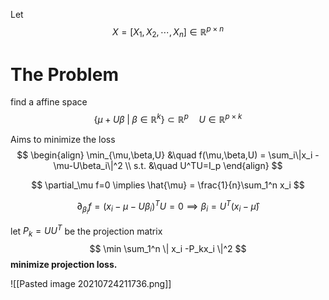 Let 
$$
   X = [X_1,X_2, \cdots ,X_n] \in \mathbb{R}^{p×n}
$$

# The Problem

find a affine space 
$$
	\{ \mu + U\beta \; | \; \beta \in \mathbb{R}^k \}\subset \mathbb{R}^p \quad U\in \mathbb{R}^{p \times k}
$$

Aims to minimize the loss
$$
\begin{align}
	\min_{\mu,\beta,U} &\quad f(\mu,\beta,U) = \sum_i\|x_i -\mu-U\beta_i\|^2 \\
	s.t. &\quad U^TU=I_p
\end{align}
$$

$$
	\partial_\mu f=0 \implies \hat{\mu} = \frac{1}{n}\sum_1^n x_i
$$

$$
\partial_{\beta_i}f =  (x_i -\mu-U\beta_i)^TU=0 \implies \beta_i=U^T(x_i -\hat{\mu})
$$

let $P_k = UU^T$ be the projection matrix
$$
	\min \sum_1^n \| x_i -P_kx_i \|^2
$$
**minimize projection loss.**


![[Pasted image 20210724211736.png]]